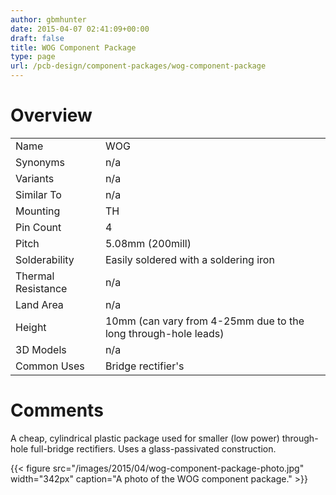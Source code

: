 ```yaml
---
author: gbmhunter
date: 2015-04-07 02:41:09+00:00
draft: false
title: WOG Component Package
type: page
url: /pcb-design/component-packages/wog-component-package
---
```


# Overview


<table >
<tbody >
<tr >

<td >Name
</td>

<td >WOG
</td>
</tr>
<tr >

<td >Synonyms
</td>

<td >n/a
</td>
</tr>
<tr >

<td >Variants
</td>

<td >n/a
</td>
</tr>
<tr >

<td >Similar To
</td>

<td >n/a
</td>
</tr>
<tr >

<td >Mounting
</td>

<td >TH
</td>
</tr>
<tr >

<td >Pin Count
</td>

<td >4
</td>
</tr>
<tr >

<td >Pitch
</td>

<td >5.08mm (200mill)
</td>
</tr>
<tr >

<td >Solderability
</td>

<td >Easily soldered with a soldering iron
</td>
</tr>
<tr >

<td >Thermal Resistance
</td>

<td >n/a
</td>
</tr>
<tr >

<td >Land Area
</td>

<td >n/a
</td>
</tr>
<tr >

<td >Height
</td>

<td >10mm (can vary from 4-25mm due to the long through-hole leads)
</td>
</tr>
<tr >

<td >3D Models
</td>

<td >n/a
</td>
</tr>
<tr >

<td >Common Uses
</td>

<td >Bridge rectifier's
</td>
</tr>
</tbody>
</table>


# Comments




A cheap, cylindrical plastic package used for smaller (low power) through-hole full-bridge rectifiers. Uses a glass-passivated construction.


{{< figure src="/images/2015/04/wog-component-package-photo.jpg" width="342px" caption="A photo of the WOG component package."  >}}
